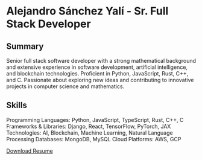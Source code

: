 # Alejandro Sánchez Yalí - Sr. Full Stack Developer

## Summary
Senior full stack software developer with a strong mathematical background and extensive experience in software development, artificial intelligence, and blockchain technologies. Proficient in Python, JavaScript, Rust, C++, and C. Passionate about exploring new ideas and contributing to innovative projects in computer science and mathematics.


## Skills

Programming Languages: Python, JavaScript, TypeScript, Rust, C++, C
Frameworks & Libraries: Django, React, TensorFlow, PyTorch, JAX
Technologies: AI, Blockchain, Machine Learning, Natural Language Processing
Databases: MongoDB, MySQL
Cloud Platforms: AWS, GCP

[Download Resume](https://github.com/asanchezyali/technical-resume/blob/technical-resume/technical_resume.pdf)
